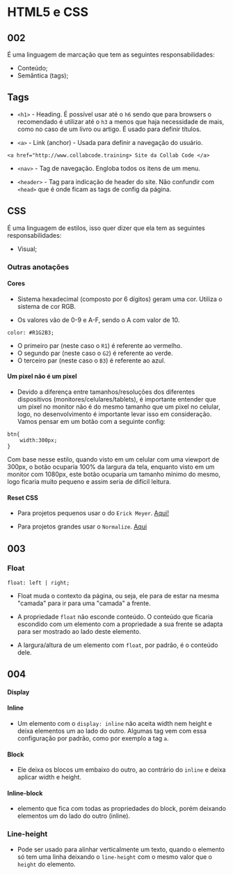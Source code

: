 # HTML5 e CSS

## 002

É uma linguagem de marcação que tem as seguintes responsabilidades:

- Conteúdo;
- Semântica (tags);

## Tags

- `<h1>` - Heading. É possível usar até o `h6` sendo que para browsers o recomendado é utilizar até o `h3` a menos que haja necessidade de mais, como no caso de um livro ou artigo. É usado para definir títulos.

- `<a>` - Link (anchor) - Usada para definir a navegação do usuário.

```
<a href="http://www.collabcode.training> Site da Collab Code </a>
```

- `<nav>` - Tag de navegação. Engloba todos os itens de um menu.

- `<header>` - Tag para indicação de header do site. Não confundir com `<head>` que é onde ficam as tags de config da página.

## CSS

É uma linguagem de estilos, isso quer dizer que ela tem as seguintes responsabilidades:

- Visual;

### Outras anotações

#### Cores

- Sistema hexadecimal (composto por 6 dígitos) geram uma cor. Utiliza o sistema de cor RGB.

- Os valores vão de 0-9 e A-F, sendo o A com valor de 10.

```
color: #R1G2B3;
```

- O primeiro par (neste caso o `R1`) é referente ao vermelho.
- O segundo par (neste caso o `G2`) é referente ao verde.
- O terceiro par (neste caso o `B3`) é referente ao azul.

#### Um pixel não é um pixel

- Devido a diferença entre tamanhos/resoluções dos diferentes dispositivos (monitores/celulares/tablets), é importante entender que um pixel no monitor não é do mesmo tamanho que um pixel no celular, logo, no desenvolvimento é importante levar isso em consideração. Vamos pensar em um botão com a seguinte config:

```
btn{
    width:300px;
}
```

Com base nesse estilo, quando visto em um celular com uma viewport de 300px, o botão ocuparia 100% da largura da tela, enquanto visto em um monitor com 1080px, este botão ocuparia um tamanho mínimo do mesmo, logo ficaria muito pequeno e assim seria de difícil leitura.

#### Reset CSS

- Para projetos pequenos usar o do `Erick Meyer`. [Aqui!](https://meyerweb.com/eric/tools/css/reset/)

- Para projetos grandes usar o `Normalize`. [Aqui](https://necolas.github.io/normalize.css/)

## 003

### Float

```
float: left | right;
```

- Float muda o contexto da página, ou seja, ele para de estar na mesma "camada" para ir para uma "camada" a frente.

- A propriedade `float` não esconde conteúdo. O conteúdo que ficaria escondido com um elemento com a propriedade a sua frente se adapta para ser mostrado ao lado deste elemento.

- A largura/altura de um elemento com `float`, por padrão, é o conteúdo dele.

## 004

#### Display

#### Inline

- Um elemento com o `display: inline` não aceita width nem height e deixa elementos um ao lado do outro. Algumas tag vem com essa configuração por padrão, como por exemplo a tag `a`.

#### Block

- Ele deixa os blocos um embaixo do outro, ao contrário do `inline` e deixa aplicar width e height.

#### Inline-block

- elemento que fica com todas as propriedades do block, porém deixando elementos um do lado do outro (inline).

### Line-height

- Pode ser usado para alinhar verticalmente um texto, quando o elemento só tem uma linha deixando o `line-height` com o mesmo valor que o `height` do elemento.
